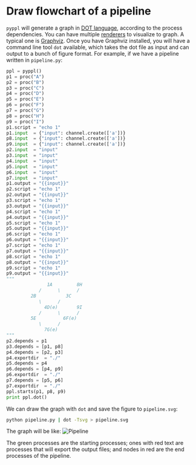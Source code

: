 # Draw flowchart of a pipeline
<!-- toc -->

`pyppl` will generate a graph in [DOT language][1], according to the process dependencies. 
You can have multiple [renderers][2] to visualize to graph. A typical one is [Graphviz][3]. Once you have Graphviz installed, you will have a command line tool `dot` available, which takes the dot file as input and can output to a bunch of figure format. For example, if we have a pipeline written in `pipeline.py`:
```python
ppl = pyppl()
p1 = proc("A")
p2 = proc("B")
p3 = proc("C")
p4 = proc("D")
p5 = proc("E")
p6 = proc("F")
p7 = proc("G")
p8 = proc("H")
p9 = proc("I")
p1.script = "echo 1"
p1.input  = {"input": channel.create(['a'])}
p8.input  = {"input": channel.create(['a'])}
p9.input  = {"input": channel.create(['a'])}
p2.input  = "input"
p3.input  = "input"
p4.input  = "input"
p5.input  = "input"
p6.input  = "input"
p7.input  = "input"
p1.output = "{{input}}" 
p2.script = "echo 1"
p2.output = "{{input}}" 
p3.script = "echo 1"
p3.output = "{{input}}" 
p4.script = "echo 1"
p4.output = "{{input}}" 
p5.script = "echo 1"
p5.output = "{{input}}" 
p6.script = "echo 1"
p6.output = "{{input}}" 
p7.script = "echo 1"
p7.output = "{{input}}" 
p8.script = "echo 1"
p8.output = "{{input}}" 
p9.script = "echo 1"
p9.output = "{{input}}" 
"""
			   1A         8H
			/      \      /
		 2B           3C
			\      /
			  4D(e)       9I
			/      \      /
		 5E          6F(e)
			\      /
			  7G(e)
"""
p2.depends = p1
p3.depends = [p1, p8]
p4.depends = [p2, p3]
p4.exportdir  = "./"
p5.depends = p4
p6.depends = [p4, p9]
p6.exportdir  = "./"
p7.depends = [p5, p6]
p7.exportdir  = "./"
ppl.starts(p1, p8, p9)
print ppl.dot()
```
We can draw the graph with `dot` and save the figure to `pipeline.svg`:
```bash
python pipeline.py | dot -Tsvg > pipeline.svg
```
The graph will be like:
![Pipeline][4]

The green processes are the starting processes; ones with red text are processes that will export the output files; and nodes in red are the end processes of the pipeline.

[1]: https://en.wikipedia.org/wiki/DOT_(graph_description_language)
[2]: https://en.wikipedia.org/wiki/DOT_(graph_description_language)#Layout_programs
[3]: https://en.wikipedia.org/wiki/Graphviz
[4]: https://github.com/pwwang/pyppl/raw/master/docs/pyppl.png